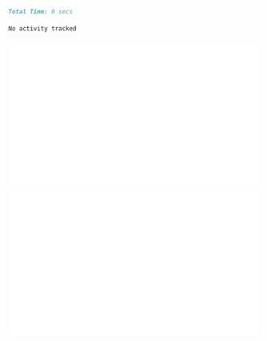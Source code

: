 <!--START_SECTION:waka-->

```markdown
Total Time: 0 secs

No activity tracked
```

<!--END_SECTION:waka-->

![](https://raw.githubusercontent.com/rjp2525/rjp2525/output/generated/overview.svg)
![](https://raw.githubusercontent.com/rjp2525/rjp2525/output/generated/languages.svg)
